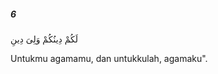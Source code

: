 ##### 6

<span class="ayah">لَكُمْ دِينُكُمْ وَلِىَ دِينِ</span>

<span class="ayah_translation">Untukmu agamamu, dan untukkulah, agamaku".</span>
